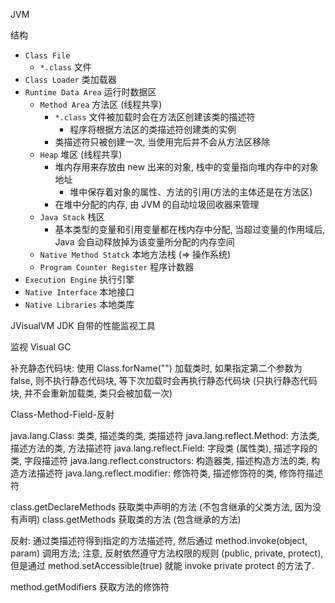 JVM

结构


- `Class File`
    + `*.class` 文件
- `Class Loader` 类加载器
- `Runtime Data Area` 运行时数据区
    + `Method Area` 方法区 (线程共享)
        + `*.class` 文件被加载时会在方法区创建该类的描述符
            * 程序将根据方法区的类描述符创建类的实例
        + 类描述符只被创建一次, 当使用完后并不会从方法区移除
    + `Heap`  堆区 (线程共享)
        + 堆内存用来存放由 new 出来的对象, 栈中的变量指向堆内存中的对象地址
            * 堆中保存着对象的属性、方法的引用(方法的主体还是在方法区)
        + 在堆中分配的内存, 由 JVM 的自动垃圾回收器来管理
    + `Java Stack` 栈区
        + 基本类型的变量和引用变量都在栈内存中分配, 当超过变量的作用域后, Java 会自动释放掉为该变量所分配的内存空间
    + `Native Method Statck` 本地方法栈 (=\> 操作系统)
    + `Program Counter Register` 程序计数器
- `Execution Engine` 执行引擎
- `Native Interface` 本地接口
- `Native Libraries` 本地类库

JVisualVM JDK 自带的性能监视工具

监视 Visual GC


补充静态代码块:
    使用 Class.forName("") 加载类时, 如果指定第二个参数为 false, 则不执行静态代码块, 等下次加载时会再执行静态代码块 (只执行静态代码块, 并不会重新加载类, 类只会被加载一次)


Class-Method-Field-反射


java.lang.Class: 类类, 描述类的类, 类描述符
java.lang.reflect.Method: 方法类, 描述方法的类, 方法描述符
java.lang.reflect.Field: 字段类 (属性类), 描述字段的类, 字段描述符
java.lang.reflect.constructors: 构造器类, 描述构造方法的类, 构造方法描述符
java.lang.reflect.modifier: 修饰符类, 描述修饰符的类, 修饰符描述符

class.getDeclareMethods 获取类中声明的方法 (不包含继承的父类方法, 因为没有声明)
class.getMethods 获取类的方法 (包含继承的方法)

反射:
通过类描述符得到指定的方法描述符, 然后通过 method.invoke(object, param) 调用方法;
注意, 反射依然遵守方法权限的规则 (public, private, protect), 但是通过 method.setAccessible(true) 就能 invoke private protect 的方法了.


method.getModifiers 获取方法的修饰符
